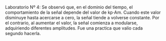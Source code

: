 Laboratorio Nº 4: Se observó que, en el dominio del tiempo, el comportamiento de la señal depende del valor de kp⋅Am. Cuando este valor disminuye hasta acercarse a cero, la señal tiende a volverse constante. Por el contrario, al aumentar el valor, la señal comienza a modularse, adquiriendo diferentes amplitudes. Fue una practica que valio cada segundo hacerla.
